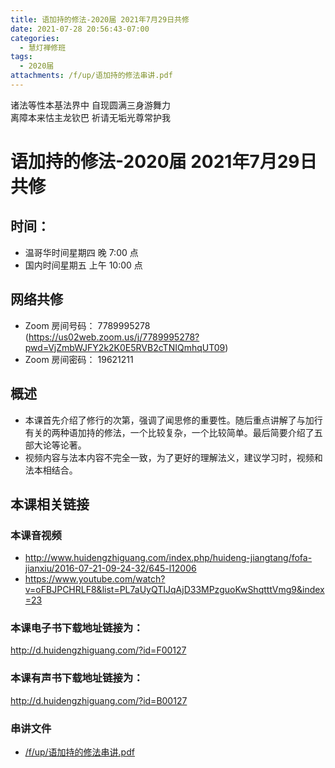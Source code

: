```yaml
---
title: 语加持的修法-2020届 2021年7月29日共修
date: 2021-07-28 20:56:43-07:00
categories:
  - 慧灯禅修班
tags:
  - 2020届
attachments: /f/up/语加持的修法串讲.pdf
---
```

诸法等性本基法界中 自现圆满三身游舞力  
离障本来怙主龙钦巴 祈请无垢光尊常护我

# 语加持的修法-2020届 2021年7月29日共修

## 时间：
  - 温哥华时间星期四 晚 7:00 点
  - 国内时间星期五 上午 10:00 点

## 网络共修
  - Zoom 房间号码： 7789995278 (<https://us02web.zoom.us/j/7789995278?pwd=VjZmbWJFY2k2K0E5RVB2cTNIQmhqUT09>)
  - Zoom 房间密码： 19621211

## 概述

- 本课首先介绍了修行的次第，强调了闻思修的重要性。随后重点讲解了与加行有关的两种语加持的修法，一个比较复杂，一个比较简单。最后简要介绍了五部大论等论著。
- 视频内容与法本内容不完全一致，为了更好的理解法义，建议学习时，视频和法本相结合。

## 本课相关链接

### 本课音视频

- <http://www.huidengzhiguang.com/index.php/huideng-jiangtang/fofa-jianxiu/2016-07-21-09-24-32/645-l12006>
- <https://www.youtube.com/watch?v=oFBJPCHRLF8&list=PL7aUyQTIJqAjD33MPzguoKwShqtttVmg9&index=23>

### 本课电子书下载地址链接为：

<http://d.huidengzhiguang.com/?id=F00127>

### 本课有声书下载地址链接为：

<http://d.huidengzhiguang.com/?id=B00127>

### 串讲文件

- [/f/up/语加持的修法串讲.pdf](/f/up/语加持的修法串讲.pdf)
